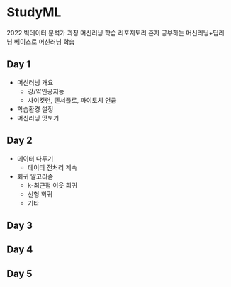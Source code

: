 # StudyML
2022 빅데이터 분석가 과정 머신러닝 학습 리포지토리
혼자 공부하는 머신러닝+딥러닝 베이스로 머신러닝 학습

## Day 1
- 머신러닝 개요
  - 강/약인공지능
  - 사이킷런, 텐서플로, 파이토치 언급
- 학습환경 설정  
- 머신러닝 맛보기

## Day 2
- 데이터 다루기
  - 데이터 전처리 계속
- 회귀 알고리즘
  - k-최근접 이웃 회귀
  - 선형 회귀
  - 기타

## Day 3

## Day 4

## Day 5